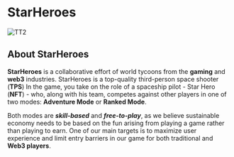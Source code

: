 # StarHeroes
![TT2](https://user-images.githubusercontent.com/111981797/186460448-a31a0fb0-1d25-4462-9df2-687da23cb69e.png)
## About StarHeroes

__StarHeroes__ is a collaborative effort of world tycoons from the __gaming__ and __web3__ industries.
StarHeroes is a top-quality third-person space shooter (__TPS__) In the game, you take on the role of a spaceship pilot - Star Hero (__NFT__) - who, along with his team, competes against other players in one of two modes: __Adventure Mode__ or __Ranked Mode__. 

Both modes are ___skill-based___ and ___free-to-play___, as we believe sustainable economy needs to be based on the fun arising from playing a game rather than playing to earn.  One of our main targets is to maximize user experience and limit entry barriers in our game for both traditional and __Web3 players__. 
